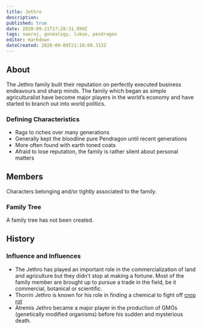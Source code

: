```yaml
---
title: Jethro
description: 
published: true
date: 2020-09-21T17:28:31.999Z
tags: swaraj, genealogy, lukuo, pendragon
editor: markdown
dateCreated: 2020-09-09T21:18:09.313Z
---
```


## About

The Jethro family built their reputation on perfectly executed business endeavours and sharp minds. The family which began as simple agriculturalist have become major players in the world’s economy and have started to branch out into world politics. 

### Defining Characteristics

- Rags to riches over many generations
- Generally kept the bloodline pure Pendragon until recent generations
- More often found with earth toned coats
- Afraid to lose reputation, the family is rather silent about personal matters

## Members

Characters belonging and/or tightly associated to the family.

### Family Tree

A family tree has not been created.

## History

### Influence and Influences

- The Jethro has played an important role in the commercialization of land and agriculture but they didn't stop at making a fortune. Most of the family member are brought up to pursue a trade in the field, be it commercial, botanical or scientific.
- Thorrin Jethro is known for his role in finding a chemical to fight off [crop rot](/conditions/crop-rot "wikilink")
- Atremis Jethro became a major player in the production of GMOs (genetically modified organisms) before his sudden and mysterious death.
